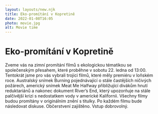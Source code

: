 ```yaml
---
layout: layouts/new.njk
title: Eko-promítání v Kopretině
date: 2022-01-08T16:05
photo: movie.jpg
alt: Movie time
---
```


# Eko-promítání v Kopretině

Zveme vás na zimní promítání filmů s ekologickou tématikou se společenským přesahem, které proběhne v sobotu 22. ledna od 13:00. Tentokrát jsme pro vás vybrali trojici filmů, které měly premiéru v loňském roce. Australský snímek Burning pojednávající o stále častějších ničivých požárech, americký snímek Meat Me Halfway přibližující divákům hnutí reduktariánů a nakonec dokument River’s End, který upozorňuje na stále palčivější krizi s nedostatkem vody v americké Kalifornii. Všechny filmy budou promítány v originálním znění s titulky. Po každém filmu bude následovat diskuse. Občerstvení zajištěno. Vstup dobrovolný.



